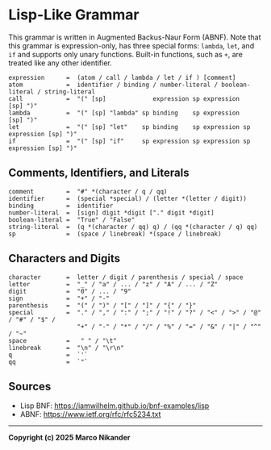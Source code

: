 # Lisp-Like Grammar

This grammar is written in Augmented Backus-Naur Form (ABNF).
Note that this grammar is expression-only, has three special forms: `lambda`, `let`, and `if` and supports only unary functions.
Built-in functions, such as `+`, are treated like any other identifier.

```abnf
expression      =  (atom / call / lambda / let / if ) [comment]
atom            =  identifier / binding / number-literal / boolean-literal / string-literal
call            =  "(" [sp]             expression sp expression               [sp] ")"
lambda          =  "(" [sp] "lambda" sp binding    sp expression               [sp] ")"
let             =  "(" [sp] "let"    sp binding    sp expression sp expression [sp] ")"
if              =  "(" [sp] "if"     sp expression sp expression sp expression [sp] ")"
```

## Comments, Identifiers, and Literals

```abnf
comment         =  "#" *(character / q / qq)
identifier      =  (special *special) / (letter *(letter / digit))
binding         =  identifier
number-literal  =  [sign] digit *digit ["." digit *digit]
boolean-literal =  "True" / "False"
string-literal  =  (q *(character / qq) q) / (qq *(character / q) qq)
sp              =  (space / linebreak) *(space / linebreak)
```

## Characters and Digits

```abnf
character       =  letter / digit / parenthesis / special / space
letter          =  "_" / "a" / ... / "z" / "A" / ... / "Z"
digit           =  "0" / ... / "9"
sign            =  "+" / "-"
parenthesis     =  "(" / ")" / "[" / "]" / "{" / "}"
special         =  "." / "," / ":" / ";" / "!" / "?" / "<" / ">" / "@" / "#" / "$" /
                   "+" / "-" / "*" / "/" / "%" / "=" / "&" / "|" / "^" / "~"
space           =   " " / "\t"
linebreak       =  "\n" / "\r\n"
q               =  `'`
qq              =  `"`
```

## Sources
- Lisp BNF: https://iamwilhelm.github.io/bnf-examples/lisp
- ABNF: https://www.ietf.org/rfc/rfc5234.txt

---
**Copyright (c) 2025 Marco Nikander**

